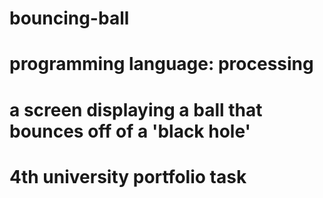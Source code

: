 # bouncing-ball
# programming language: processing
# a screen displaying a ball that bounces off of a 'black hole'
# 4th university portfolio task
